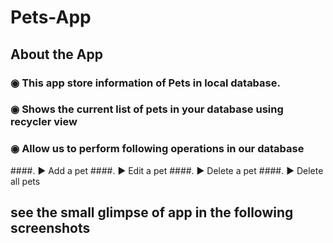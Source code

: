 # Pets-App

## About the App
### ◉ This app store information of Pets in local database.
### ◉ Shows the current list of pets in your database using recycler view
### ◉ Allow us to perform following operations in our database
####.        ► Add a pet
####.        ► Edit a pet
####.        ► Delete a pet
####.        ► Delete all pets




## see the small glimpse of app in the following screenshots

